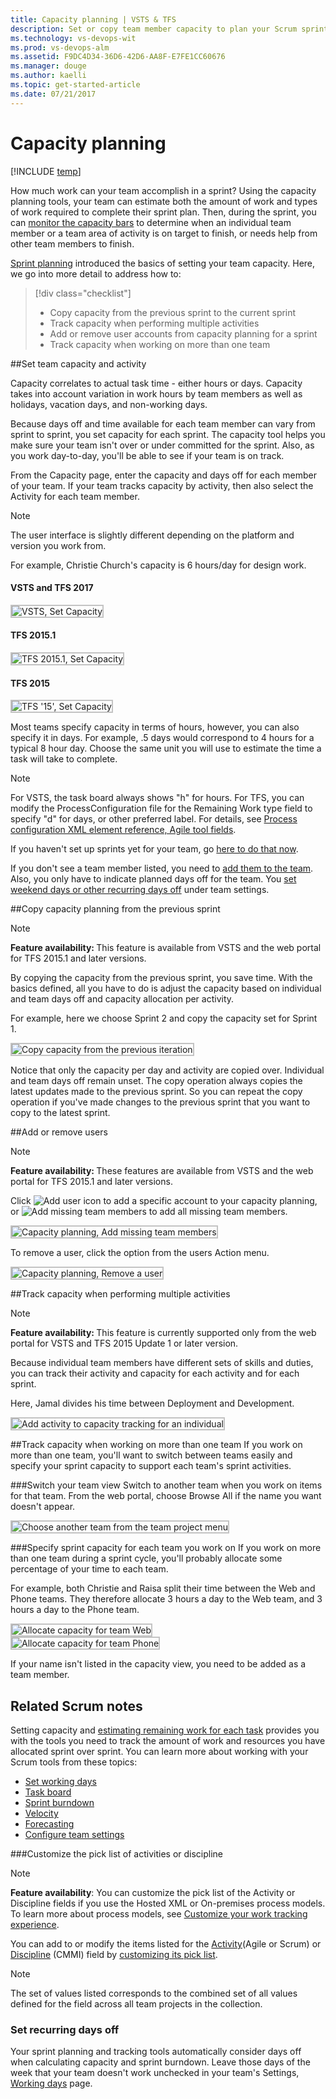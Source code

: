 ```yaml
---
title: Capacity planning | VSTS & TFS
description: Set or copy team member capacity to plan your Scrum sprints when when working from Visual Studio Team Services (VSTS) or Team Foundation Server (TFS)  
ms.technology: vs-devops-wit
ms.prod: vs-devops-alm
ms.assetid: F9DC4D34-36D6-42D6-AA8F-E7FE1CC60676
ms.manager: douge
ms.author: kaelli
ms.topic: get-started-article
ms.date: 07/21/2017
---
```


# Capacity planning  

[!INCLUDE [temp](../_shared/version-vsts-tfs-all-versions.md)]

How much work can your team accomplish in a sprint? Using the capacity planning tools, your team can estimate both the amount of work and types of work required to complete their sprint plan. Then, during the sprint, you can [monitor the capacity bars](../scrum/sprint-planning.md#adjust-work) to determine when an individual team member or a team area of activity is on target to finish, or needs help from other team members to finish. 

[Sprint planning](../scrum/sprint-planning.md#set-capacity) introduced the basics of setting your team capacity. Here, we go into more detail to address how to:  

> [!div class="checklist"]   
> * Copy capacity from the previous sprint to the current sprint  
> * Track capacity when performing multiple activities  
> * Add or remove user accounts from capacity planning for a sprint  
> * Track capacity when working on more than one team  


<a id="set-capacity">  </a>

##Set team capacity and activity

Capacity correlates to actual task time - either hours or days. Capacity takes into account variation in work hours by team members as well as holidays, vacation days, and non-working days. 

Because days off and time available for each team member can vary from sprint to sprint, you set capacity for each sprint. The capacity tool helps you make sure your team isn't over or under committed for the sprint. Also, as you work day-to-day, you'll be able to see if your team is on track.

From the Capacity page, enter the capacity and days off for each member of your team. If your team tracks capacity by activity, then also select the Activity for each team member.  

>[!NOTE]
>The user interface is slightly different depending on the platform and version you work from. 

For example, Christie Church's capacity is 6 hours/day for design work. 

#### VSTS and TFS 2017
<img src="_img/capacity-planning-set-capacity-tfs-15.png" alt="VSTS, Set Capacity" style="border: 2px solid #C3C3C3;" /> 
 

#### TFS 2015.1
<img src="_img/capacity-planning-set-capacity-tfs-2015.1.png" alt="TFS 2015.1, Set Capacity" style="border: 2px solid #C3C3C3;" /> 


#### TFS 2015  
<img src="_img/set-sprint1-capacity.png" alt="TFS '15', Set Capacity" style="border: 2px solid #C3C3C3;" /> 


Most teams specify capacity in terms of hours, however, you can also specify it in days. For example, .5 days would correspond to 4 hours for a typical 8 hour day. Choose the same unit you will use to estimate the time a task will take to complete.


>[!NOTE]
>For VSTS, the task board always shows "h" for hours. For TFS, you can modify the ProcessConfiguration file for the Remaining Work type field to specify "d" for days, or other preferred label. For details, see [Process configuration XML element reference, Agile tool fields](../reference/process-configuration-xml-element.md#fields).  


If you haven't set up sprints yet for your team, go [here to do that now](../scrum/define-sprints.md).

If you don't see a team member listed, you need to [add them to the team](../scale/multiple-teams.md#add-team-members). Also, you only have to indicate planned days off for the team. You [set weekend days or other recurring days off](#team_settings) under team settings.  

<a id="copy-capacity">  </a>
##Copy capacity planning from the previous sprint 

>[!NOTE]
><b>Feature availability: </b>This feature is available from VSTS and the web portal for TFS 2015.1 and later versions.  

By copying the capacity from the previous sprint, you save time. With the basics defined, all you have to do is adjust the capacity based on individual and team days off and capacity allocation per activity.  

For example, here we choose Sprint 2 and copy the capacity set for Sprint 1. 

<img src="_img/copy-capacity-from-previous-sprint.png" alt="Copy capacity from the previous iteration" style="border: 2px solid #C3C3C3;" /> 

Notice that only the capacity per day and activity are copied over. Individual and team days off remain unset. The copy operation always copies the latest updates made to the previous sprint. So you can repeat the copy operation if you've made changes to the previous sprint that you want to copy to the latest sprint. 


<a id="add-remove-users">  </a>
##Add or remove users  

>[!NOTE]
><b>Feature availability: </b>These features are available from VSTS  and the web portal for TFS 2015.1 and later versions.  

Click ![Add user icon](_img/capacity-planning-add-user-icon.png) to add a specific account to your capacity planning, or ![Add missing team members](_img/capacity-planning-add-missing-users-icon.png) to add all missing team members. 

<img src="_img/capacity-planning-add-missing-team-members.png" alt="Capacity planning, Add missing team members" style="border: 2px solid #C3C3C3;" /> 


To remove a user, click the option from the users Action menu. 

<img src="_img/capacity-planning-remove-user.png" alt="Capacity planning, Remove a user"  style="border: 2px solid #C3C3C3;" /> 

<a id="track-multiple-activities">  </a>
##Track capacity when performing multiple activities

>[!NOTE]  
><b>Feature availability: </b>This feature is currently supported only from the web portal for VSTS and TFS 2015 Update 1 or later version.  

Because individual team members have different sets of skills and duties, you can track their activity and capacity for each activity and for each sprint. 

Here, Jamal divides his time between Deployment and Development. 

<img src="_img/add-activity-to-capacity-planning.png" alt="Add activity to capacity tracking for an individual" style="border: 2px solid #C3C3C3;" />  


<a id="track-capacity-per-team">  </a>
##Track capacity when working on more than one team
If you work on more than one team, you'll want to switch between teams easily and specify your sprint capacity to support each team's sprint activities.  

###Switch your team view
Switch to another team when you work on items for that team. From the web portal, choose Browse All if the name you want doesn't appear.  


<img src="_img/vso-team-selector.png" alt="Choose another team from the team project menu" style="border: 2px solid #C3C3C3;" />  

###Specify sprint capacity for each team you work on
If you work on more than one team during a sprint cycle, you'll probably allocate some percentage of your time to each team.  

For example, both Christie and Raisa split their time between the Web and Phone teams. They therefore allocate 3 hours a day to the Web team, and 3 hours a day to the Phone team.  

<img src="_img/set-capacity-web-team.png" alt="Allocate capacity for team Web" style="border: 2px solid #C3C3C3;" />  
<br/>
<img src="_img/set-capacity-phone-team.png" alt="Allocate capacity for team Phone" style="border: 2px solid #C3C3C3;" />  
 
If your name isn't listed in the capacity view, you need to be added as a team member. 

## Related Scrum notes
Setting capacity and [estimating remaining work for each task](../scrum/sprint-planning.md#define-tasks) provides you with the tools you need to track the amount of work and resources you have allocated sprint over sprint. You can learn more about working with your Scrum tools from these topics:

- [Set working days](../customize/set-working-days.md)
- [Task board](../scrum/task-board.md)
- [Sprint burndown](../scrum/sprint-burndown.md)
- [Velocity](../../report/guidance/team-velocity.md)    
- [Forecasting](../scrum/forecast.md)    
- [Configure team settings](../scale/manage-team-assets.md)

<a id="customize-activity-list">  </a>
###Customize the pick list of activities or discipline 

>[!NOTE]  
>**Feature availability**: You can customize the pick list of the Activity or Discipline fields if you use the Hosted XML or On-premises process models. To learn more about process models, see [Customize your work tracking experience](../customize/customize-work.md).  

You can add to or modify the items listed for the [Activity](../track/query-numeric.md)(Agile or Scrum) or [Discipline](../track/query-numeric.md) (CMMI) field by [customizing its pick list](../customize/add-modify-field.md). 

>[!NOTE]  
>The set of values listed corresponds to the combined set of all values defined for the field across all team projects in the collection. 
 
<a id="team_settings">  </a>

### Set recurring days off  
Your sprint planning and tracking tools automatically consider days off when calculating capacity and sprint burndown. Leave those days of the week that your team doesn't work unchecked in your team's Settings, [Working days](../customize/set-working-days.md) page. 

  